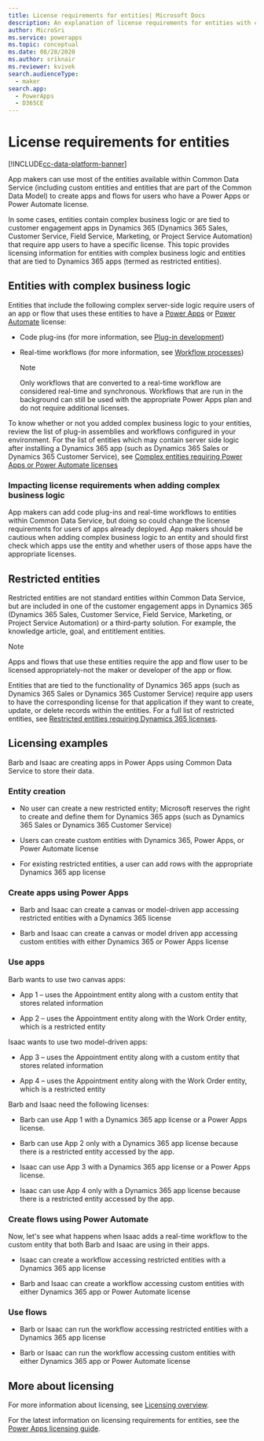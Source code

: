 ```yaml
---
title: License requirements for entities| Microsoft Docs
description: An explanation of license requirements for entities with complex business logic and restricted entities in Common Data Service.
author: MicroSri
ms.service: powerapps
ms.topic: conceptual
ms.date: 08/28/2020
ms.author: sriknair
ms.reviewer: kvivek
search.audienceType: 
  - maker
search.app: 
  - PowerApps
  - D365CE
---
```


# License requirements for entities

[!INCLUDE[cc-data-platform-banner](../../includes/cc-data-platform-banner.md)]

App makers can use most of the entities available within Common Data Service (including custom entities and entities that are part of the Common Data Model) to create apps and flows for users who have a Power Apps or Power Automate license. 

In some cases, entities contain complex business logic or are tied to customer engagement apps in Dynamics 365 (Dynamics 365 Sales, Customer Service, Field Service, Marketing, or Project Service Automation) that require app users to have a specific license. This topic provides licensing information for entities with complex business logic and entities that are tied to Dynamics 365 apps (termed as restricted entities).

## Entities with complex business logic
Entities that include the following complex server-side logic require users of an app or flow that uses these entities to have a [Power Apps](https://powerapps.microsoft.com/pricing/) or [Power Automate](https://flow.microsoft.com/pricing/) license:

- Code plug-ins (for more information, see [Plug-in development](/powerapps/developer/common-data-service/plug-ins))
- Real-time workflows (for more information, see [Workflow processes](/flow/workflow-processes))

    > [!NOTE]
    >  Only workflows that are converted to a real-time workflow are considered real-time and synchronous. Workflows that are run in the background can still be used with the appropriate Power Apps plan and do not require additional licenses.

To know whether or not you added complex business logic to your entities, review the list of plug-in assemblies and workflows configured in your environment. For the list of entities which may contain server side logic after installing a Dynamics 365 app (such as Dynamics 365 Sales or Dynamics 365 Customer Service), see [Complex entities requiring Power Apps or Power Automate licenses](data-platform-complex-entities.md)  

### Impacting license requirements when adding complex business logic

App makers can add code plug-ins and real-time workflows to entities within Common Data Service, but doing so could change the license requirements for users of apps already deployed. App makers should be cautious when adding complex business logic to an entity and should first check which apps use the entity and whether users of those apps have the appropriate licenses.

## Restricted entities

Restricted entities are not standard entities within Common Data Service, but are included in one of the customer engagement apps in Dynamics 365 (Dynamics 365 Sales, Customer Service, Field Service, Marketing, or Project Service Automation) or a third-party solution. For example, the knowledge article, goal, and entitlement entities.

> [!NOTE]
> Apps and flows that use these entities require the app and flow user to be licensed appropriately-not the maker or developer of the app or flow.

Entities that are tied to the functionality of Dynamics 365 apps (such as Dynamics 365 Sales or Dynamics 365 Customer Service) require app users to have the corresponding license for that application if they want to create, update, or delete records within the entities. For a full list of restricted entities, see [Restricted entities requiring Dynamics 365 licenses](data-platform-restricted-entities.md).

## Licensing examples
Barb and Isaac are creating apps in Power Apps using Common Data Service to store their data.

### Entity creation

-	No user can create a new restricted entity; Microsoft reserves the right to create and define them for Dynamics 365 apps (such as Dynamics 365 Sales or Dynamics 365 Customer Service)

-	Users can create custom entities with Dynamics 365, Power Apps, or Power Automate license

-	For existing restricted entities, a user can add rows with the appropriate Dynamics 365 app license

### Create apps using Power Apps

-	Barb and Isaac can create a canvas or model-driven app accessing restricted entities with a Dynamics 365 license

-	Barb and Isaac can create a canvas or model driven app accessing custom entities with either Dynamics 365 or Power Apps license

### Use apps

Barb wants to use two canvas apps:
-	App 1 &ndash; uses the Appointment entity along with a custom entity that stores related information

-	App 2 &ndash; uses the Appointment entity along with the Work Order entity, which is a restricted entity

Isaac wants to use two model-driven apps:
-	App 3 &ndash; uses the Appointment entity along with a custom entity that stores related information

-	App 4 &ndash; uses the Appointment entity along with the Work Order entity, which is a restricted entity

Barb and Isaac need the following licenses:
- Barb can use App 1 with a Dynamics 365 app license or a Power Apps license.

-	Barb can use App 2 only with a Dynamics 365 app license because there is a restricted entity accessed by the app.

-	Isaac can use App 3 with a Dynamics 365 app license or a Power Apps license. 

-	Isaac can use App 4 only with a Dynamics 365 app license because there is a restricted entity accessed by the app.

### Create flows using Power Automate

Now, let's see what happens when Isaac adds a real-time workflow to the custom entity that both Barb and Isaac are using in their apps.
-	Isaac can create a workflow accessing restricted entities with a Dynamics 365 app license

-	Barb and Isaac can create a workflow accessing custom entities with either Dynamics 365 app or Power Automate license 

### Use flows
-	Barb or Isaac can run the workflow accessing restricted entities with a Dynamics 365 app license

-	Barb or Isaac can run the workflow accessing custom entities with either Dynamics 365 app or Power Automate license


## More about licensing

For more information about licensing, see [Licensing overview](/power-platform/admin/pricing-billing-skus).

For the latest information on licensing requirements for entities, see the [Power Apps licensing guide](https://go.microsoft.com/fwlink/p/?linkid=2085130).
